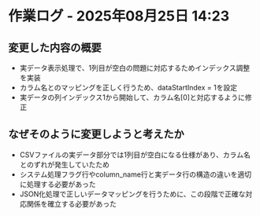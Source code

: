 # 作業ログ - 2025年08月25日 14:23

## 変更した内容の概要

- 実データ表示処理で、1列目が空白の問題に対応するためインデックス調整を実装
- カラム名とのマッピングを正しく行うため、dataStartIndex = 1を設定
- 実データの列インデックス1から開始して、カラム名[0]と対応するように修正

## なぜそのように変更しようと考えたか

- CSVファイルの実データ部分では1列目が空白になる仕様があり、カラム名とのずれが発生していたため
- システム処理フラグ行やcolumn_name行と実データ行の構造の違いを適切に処理する必要があった
- JSON化処理で正しいデータマッピングを行うために、この段階で正確な対応関係を確立する必要があった